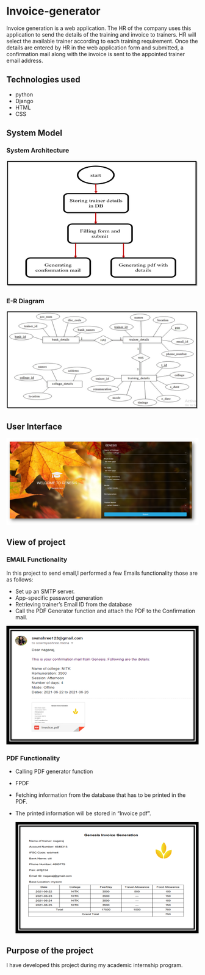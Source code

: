 # Invoice-generator
Invoice generation is a web application. The HR of the company uses this application to send the details of the training and invoice to trainers.
HR will select the available trainer according to each training requirement. Once the details are entered by HR in the web application form and submitted, a confirmation mail along with the invoice is sent to the appointed trainer email address.

## Technologies used
* python
* Django
* HTML
* CSS

## System Model
 
 ### System Architecture
 
 ![](img/img1.png)
 
 ### E-R Diagram
 
 ![](img/img2.png)
 
## User Interface

 ![](img/img3.png)
 
## View of project

### EMAIL Functionality

In this project to send email,I performed a few Emails functionality those are as follows:

* Set up an SMTP server.
* App-specific password generation
* Retrieving trainer’s Email ID from the database
* Call the PDF Generator function and attach the PDF to the Confirmation mail.

 ![](img/img4.png)
 
### PDF Functionality

* Calling PDF generator function
* FPDF
* Fetching information from the database that has to be printed in the PDF.
* The printed information will be stored in “Invoice pdf”.
 
  ![](img/img5.png)
  
  
## Purpose of the project

I have developed this project during my academic internship program.
